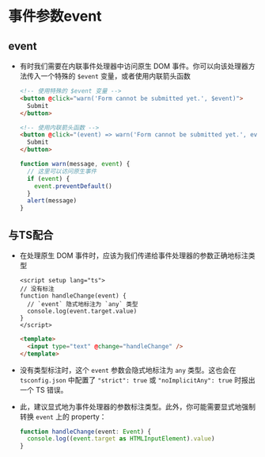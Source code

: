 # 事件参数event

## event

*   有时我们需要在内联事件处理器中访问原生 DOM 事件。你可以向该处理器方法传入一个特殊的 `$event` 变量，或者使用内联箭头函数

    ```html
    <!-- 使用特殊的 $event 变量 -->
    <button @click="warn('Form cannot be submitted yet.', $event)">
      Submit
    </button>

    <!-- 使用内联箭头函数 -->
    <button @click="(event) => warn('Form cannot be submitted yet.', event)">
      Submit
    </button>
    ```

    ```javascript
    function warn(message, event) {
      // 这里可以访问原生事件
      if (event) {
        event.preventDefault()
      }
      alert(message)
    }
    ```

## 与TS配合

*   在处理原生 DOM 事件时，应该为我们传递给事件处理器的参数正确地标注类型

    ```vue
    <script setup lang="ts">
    // 没有标注
    function handleChange(event) {
      // `event` 隐式地标注为 `any` 类型
      console.log(event.target.value)
    }
    </script>

    ```

    ```html
    <template>
      <input type="text" @change="handleChange" />
    </template>
    ```

<!---->

*   没有类型标注时，这个 `event` 参数会隐式地标注为 `any` 类型。这也会在 `tsconfig.json` 中配置了 `"strict": true` 或 `"noImplicitAny": true` 时报出一个 TS 错误。

*   此，建议显式地为事件处理器的参数标注类型。此外，你可能需要显式地强制转换 `event` 上的 property：

    ```typescript
    function handleChange(event: Event) {
      console.log((event.target as HTMLInputElement).value)
    }
    ```
